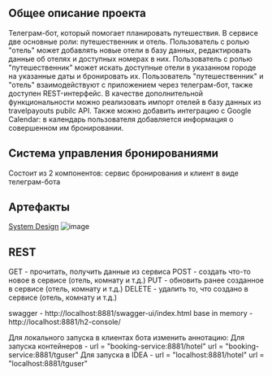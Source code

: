 ## Общее описание проекта
Телеграм-бот, который помогает планировать путешествия. В сервисе две основные роли: путешественник и отель. Пользователь с ролью "отель" может добавлять новые отели в базу данных, редактировать данные об отелях и доступных номерах в них. Пользователь с ролью "путешественник" может искать доступные отели в указанном городе на указанные даты и бронировать их. Пользователь "путешественник" и "отель" взаимодействуют с приложением через телеграм-бот, также доступен REST-интерфейс.
В качестве дополнительной функциональности можно реализовать импорт отелей в базу данных из travelpayouts pubilc API.
Также можно добавить интеграцию с Google Calendar: в календарь пользователя добавляется информация о совершенном им бронировании.

## Система управления бронированиями

Состоит из 2 компонентов: сервис бронирования и клиент в виде телеграм-бота

## Артефакты

[System Design](https://drive.google.com/file/d/1IW97g0MwaemNCmsamIA3MzLtAbG9uwL9/view?usp=sharing)
![image](https://github.com/Java-Java-Bootcamp/HotelsBooker-2023-02/assets/1213656/1d256155-2fcb-4d85-a1e9-5b93f7a8a449)


## REST

GET - прочитать, получить данные из сервиса
POST - создать что-то новое в сервисе (отель, комнату и т.д.)
PUT - обновить ранее созданное в сервисе (отель, комнату и т.д.)
DELETE - удалить то, что создано в сервисе (отель, комнату и т.д.)

swagger - http://localhost:8881/swagger-ui/index.html
base in memory - http://localhost:8881/h2-console/

Для локального запуска в клиентах бота изменить аннотацию:
Для запуска контейнеров -
url = "booking-service:8881/hotel"
url = "booking-service:8881/tguser"
Для запуска в IDEA -
url = "localhost:8881/hotel"
url = "localhost:8881/tguser"
